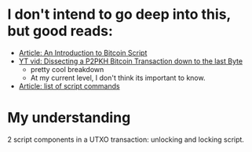 # I don't intend to go deep into this, but good reads:
- [Article: An Introduction to Bitcoin Script](https://academy.binance.com/en/articles/an-introduction-to-bitcoin-script)
- [YT vid: Dissecting a P2PKH Bitcoin Transaction down to the last Byte](https://www.youtube.com/watch?v=1n4g3eYX1UI)
  - pretty cool breakdown
  - At my current level, I don't think its important to know.
- [Article: list of script commands](https://en.bitcoin.it/wiki/Script)

# My understanding

2 script components in a UTXO transaction: unlocking and locking script.

